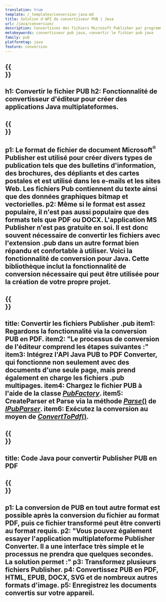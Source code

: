 ```yaml
---
translation: true
template: /_templates/conversion-java.md
title: Solution d'API de convertisseur PUB | Java
url: /java/conversion/
description: Convertissez des fichiers Microsoft Publisher par programmation via Java. Solution API simple pour créer votre projet Java de convertisseur PUB.
metakeywords: convertisseur pub java, convertir le fichier pub java
family: pub
platformtag: java
feature: conversion
---
```


{{<section banner>}}
---
h1: Convertir le fichier PUB
h2: Fonctionnalité de convertisseur d'éditeur pour créer des applications Java multiplateformes.
---

{{<section overview>}}
---
p1: Le format de fichier de document Microsoft<sup>®</sup> Publisher est utilisé pour créer divers types de publication tels que des bulletins d'information, des brochures, des dépliants et des cartes postales et est utilisé dans les e-mails et les sites Web. Les fichiers Pub contiennent du texte ainsi que des données graphiques bitmap et vectorielles.
p2: Même si le format est assez populaire, il n'est pas aussi populaire que des formats tels que PDF ou DOCX. L'application MS Publisher n'est pas gratuite en soi. Il est donc souvent nécessaire de convertir les fichiers avec l'extension .pub dans un autre format bien répandu et confortable à utiliser. Voici la fonctionnalité de conversion pour Java. Cette bibliothèque inclut la fonctionnalité de conversion nécessaire qui peut être utilisée pour la création de votre propre projet.
---

{{<section feature1>}}
---
title: Convertir les fichiers Publisher .pub
item1: Regardons la fonctionnalité via la conversion PUB en PDF.
item2: "Le processus de conversion de l'éditeur comprend les étapes suivantes :"
item3: Intégrez l'API Java PUB to PDF Converter, qui fonctionne non seulement avec des documents d'une seule page, mais prend également en charge les fichiers .pub multipages.
item4: Chargez le fichier PUB à l'aide de la classe [*PubFactory*](https://reference.aspose.com/pub/java/com.aspose.pub/PubFactory).
item5: CreateParser et Parse via la méthode [*Parse*()](https://reference.aspose.com/pub/java/com.aspose.pub/IPubParser#parse--) de [*IPubParser*](https://reference.aspose.com/pub/java/com.aspose.pub/IPubParser).
item6: Exécutez la conversion au moyen de [*ConvertToPdf*()](https://reference.aspose.com/pub/java/com.aspose.pub/IPdfConverter#convertToPdf-com.aspose.pub.Document-java.ioMéthode.OutputStream-).
---

{{<section codeexample>}}
---
title: Code Java pour convertir Publisher PUB en PDF
---

{{<section summary>}}
---
p1: La conversion de PUB en tout autre format est possible après la conversion du fichier au format PDF, puis ce fichier transformé peut être converti au format requis.
p2: "Vous pouvez également essayer l'application multiplateforme Publisher Converter. Il a une interface très simple et le processus ne prendra que quelques secondes. La solution permet :"
p3: Transformez plusieurs fichiers Publisher.
p4: Convertissez PUB en PDF, HTML, EPUB, DOCX, SVG et de nombreux autres formats d'image.
p5: Enregistrez les documents convertis sur votre appareil.
---